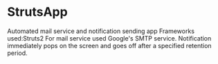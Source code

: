 # StrutsApp
Automated mail service and notification sending app
Frameworks used:Struts2
For mail service used Google's SMTP service.
Notification immediately pops on the screen and goes off after a specified retention period.
